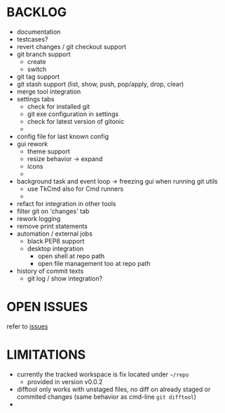 
# BACKLOG

- documentation
- testcases?
- revert changes / git checkout support
- git branch support
  - create
  - switch
- git tag support
- git stash support (list, show, push, pop/apply, drop, clear)
- merge tool integration
- settings tabs
  - check for installed git
  - git exe configuration in settings
  - check for latest version of gitonic
  - 
- config file for last known config
- gui rework
  - theme support
  - resize behavior -> expand
  - icons
  - 
- background task and event loop -> freezing gui when running git utils
  - use TkCmd also for Cmd runners
  - 
- refact for integration in other tools
- filter git on 'changes' tab
- rework logging
- remove print statements
- automation / external jobs
  - black PEP8 support
  - desktop integration
    - open shell at repo path
    - open file management too at repo path
- history of commit texts
  - git log / show integration?


# OPEN ISSUES

refer to [issues](https://github.com/kr-g/gitonic/issues)


# LIMITATIONS

- currently the tracked workspace is fix located under `~/repo`
  - provided in version v0.0.2
- difftool only works with unstaged files, no diff on already staged or 
 commited changes (same behavior as cmd-line `git difftool`)
-
 

